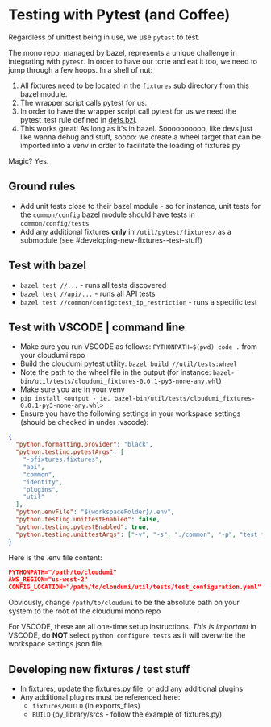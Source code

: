 # Testing with Pytest (and Coffee)

Regardless of unittest being in use, we use `pytest` to test.

The mono repo, managed by bazel, represents a unique challenge in integrating with `pytest`. In order to have our torte and eat it too, we need to jump through a few hoops. In a shell of nut:

1. All fixtures need to be located in the `fixtures` sub directory from this bazel module.
2. The wrapper script calls pytest for us.
3. In order to have the wrapper script call pytest for us we need the pytest_test rule defined in [defs.bzl](defs.bzl).
4. This works great! As long as it's in bazel. Soooooooooo, like devs just like wanna debug and stuff, soooo: we create a wheel target that can be imported into a venv in order to facilitate the loading of fixtures.py

Magic? Yes.

## Ground rules

- Add unit tests close to their bazel module - so for instance, unit tests for the `common/config` bazel module should have tests in `common/config/tests`
- Add any additional fixtures **only** in `/util/pytest/fixtures/` as a submodule (see #developing-new-fixtures--test-stuff)

## Test with bazel

- `bazel test //...` - runs all tests discovered
- `bazel test //api/...` - runs all API tests
- `bazel test //common/config:test_ip_restriction` - runs a specific test

## Test with VSCODE | command line

- Make sure you run VSCODE as follows: `PYTHONPATH=$(pwd) code .` from your cloudumi repo
- Build the cloudumi pytest utility: `bazel build //util/tests:wheel`
- Note the path to the wheel file in the output (for instance: `bazel-bin/util/tests/cloudumi_fixtures-0.0.1-py3-none-any.whl`)
- Make sure you are in your venv
- `pip install <output - ie. bazel-bin/util/tests/cloudumi_fixtures-0.0.1-py3-none-any.whl>`
- Ensure you have the following settings in your workspace settings (should be checked in under .vscode):

```json
{
  "python.formatting.provider": "black",
  "python.testing.pytestArgs": [
    "-pfixtures.fixtures",
    "api",
    "common",
    "identity",
    "plugins",
    "util"
  ],
  "python.envFile": "${workspaceFolder}/.env",
  "python.testing.unittestEnabled": false,
  "python.testing.pytestEnabled": true,
  "python.testing.unittestArgs": ["-v", "-s", "./common", "-p", "test_*.py"]
}
```

Here is the .env file content:

```json
PYTHONPATH="/path/to/cloudumi"
AWS_REGION="us-west-2"
CONFIG_LOCATION="/path/to/cloudumi/util/tests/test_configuration.yaml"
```

Obviously, change `/path/to/cloudumi` to be the absolute path on your system to the root of the cloudumi mono repo

For VSCODE, these are all one-time setup instructions. _This is important_ in VSCODE, do **NOT** select `python configure tests` as it will overwrite the workspace settings.json file.

## Developing new fixtures / test stuff

- In fixtures, update the fixtures.py file, or add any additional plugins
- Any additional plugins must be referenced here:
  - `fixtures/BUILD` (in exports_files)
  - `BUILD` (py_library/srcs - follow the example of fixtures.py)
